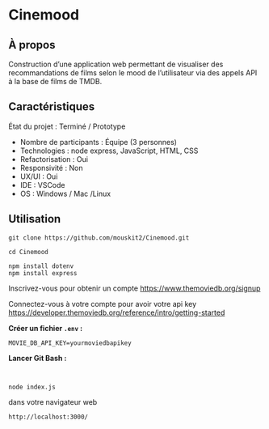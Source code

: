 # Cinemood
## À propos
Construction d’une application web permettant de visualiser des
recommandations de films selon le mood de l’utilisateur
via des appels API à la base de films de TMDB.
## Caractéristiques
État du projet : Terminé / Prototype
- Nombre de participants : Équipe (3 personnes)
- Technologies : node express, JavaScript, HTML, CSS
- Refactorisation : Oui
- Responsivité : Non
- UX/UI : Oui
- IDE : VSCode
- OS : Windows / Mac /Linux
## Utilisation
```
git clone https://github.com/mouskit2/Cinemood.git
```
```
cd Cinemood
```
```
npm install dotenv
npm install express
```
Inscrivez-vous pour obtenir un compte
https://www.themoviedb.org/signup

Connectez-vous à votre compte pour avoir votre api key
https://developer.themoviedb.org/reference/intro/getting-started

**Créer un fichier `.env` :**
   ```env
   MOVIE_DB_API_KEY=yourmoviedbapikey
   ```

**Lancer Git Bash :**

```


node index.js
```
dans votre navigateur web

```
http://localhost:3000/
```


